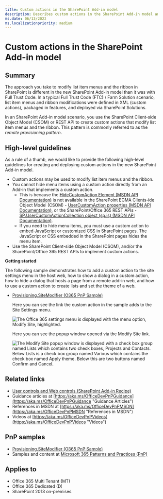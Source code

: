 ```yaml
---
title: Custom actions in the SharePoint Add-in model
description: Describes custom actions in the SharePoint Add-in model and provides high-level guidelines, related links, and PnP samples.
ms.date: 06/13/2022
ms.localizationpriority: medium
---
```

# Custom actions in the SharePoint Add-in model

## Summary

The approach you take to modify list item menus and the ribbon in SharePoint is different in the new SharePoint Add-in model than it was with Full Trust Code. In a typical Full Trust Code (FTC) / Farm Solution scenario, list item menus and ribbon modifications were defined in XML (custom actions), packaged in features, and deployed via SharePoint Solutions.

In an SharePoint Add-in model scenario, you use the SharePoint Client-side Object Model (CSOM) or REST API to create custom actions that modify list item menus and the ribbon. This pattern is commonly referred to as the *remote provisioning pattern*.

## High-level guidelines

As a rule of a thumb, we would like to provide the following high-level guidelines for creating and deploying custom actions in the new SharePoint Add-in model.

- Custom actions may be used to modify list item menus and the ribbon.
- You cannot hide menu items using a custom action directly from an Add-in that implements a custom action.
	+ This is because the [HideCustomAction Element (MSDN API Documentation)](https://msdn.microsoft.com/library/office/ms414790.aspx) is not available in the SharePoint ECMA Clients-ide Object Model (CSOM) - [UserCustomAction properties (MSDN API Documentation)](https://msdn.microsoft.com/library/microsoft.sharepoint.client.usercustomaction_properties.aspx), or the SharePoint/Office 365 REST APIs - [SP.UserCustomActionCollection object (sp.js) (MSDN API Documentation)](https://msdn.microsoft.com/library/office/jj247124.aspx).
	+ If you need to hide menu items, you must use a custom action to embed JavaScript or customized CSS in SharePoint pages. The JavaScript or CSS embedded in the SharePoint pages hides the menu item.
- Use the SharePoint Client-side Object Model (CSOM), and/or the SharePoint/Office 365 REST APIs to implement custom actions.

**Getting started**

The following sample demonstrates how to add a custom action to the site settings menu in the host web, how to show a dialog in a custom action, how to hide a dialog that hosts a page from a remote add-in web, and how to use a custom action to create lists and set the theme of a web.

- [Provisioning.SiteModifier (O365 PnP Sample)](https://github.com/SharePoint/PnP/tree/master/Samples/Provisioning.SiteModifier)

	Here you can see the link the custom action in the sample adds to the Site Settings menu.
	
	![The Office 365 settings menu is displayed with the menu option, Modify Site, highlighted.](media/Recipes/CustomActions/Custom-Action-In-Site-Settings.png)
	
	Here you can see the popup window opened via the Modify Site link.
	
	![The Modify Site popup window is displayed with a check box group named Lists which contains two check boxes, Projects and Contacts. Below Lists is a check box group named Various which contains the check box named Apply theme. Below this are two buttons named Confirm and Cancel.](media/Recipes/CustomActions/Custom-Action-Popup-Menu.png)

## Related links

- [User controls and Web controls (SharePoint Add-in Recipe)](user-controls-and-web-controls-sharepoint-add-in.md)
- Guidance articles at [https://aka.ms/OfficeDevPnPGuidance](https://aka.ms/OfficeDevPnPGuidance "Guidance Articles")
- References in MSDN at [https://aka.ms/OfficeDevPnPMSDN](https://aka.ms/OfficeDevPnPMSDN "References in MSDN")
- Videos at [https://aka.ms/OfficeDevPnPVideos](https://aka.ms/OfficeDevPnPVideos "Videos")

## PnP samples

- [Provisioning.SiteModifier (O365 PnP Sample)](https://github.com/SharePoint/PnP/tree/master/Samples/Provisioning.SiteModifier)
- Samples and content at [Microsoft 365 Patterns and Practices (PnP)](https://aka.ms/sppnp)

## Applies to

- Office 365 Multi Tenant (MT)
- Office 365 Dedicated (D)
- SharePoint 2013 on-premises
